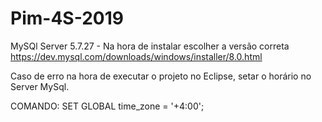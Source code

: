 # Pim-4S-2019

MySQl Server 5.7.27 - Na hora de instalar escolher a versão correta
https://dev.mysql.com/downloads/windows/installer/8.0.html


Caso de erro na hora de executar o projeto no Eclipse, setar o horário no Server MySql.

COMANDO: SET GLOBAL time_zone = '+4:00'; 
